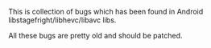 
This is collection of bugs which has been found in Android libstagefright/libhevc/libavc libs.

All these bugs are pretty old and should be patched.

